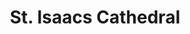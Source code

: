 ---
title: St. Isaacs Cathedral
tags: john
image: /files/john/St_Isaacs_2000.jpg
imageBase: St_Isaacs
alt: The dome of St. Isaacs Cathedral towering above the surrounding neighborhood in St. Petersburg.         
width: 2000
height: 1500
location: St. Petersburg, Russia
camera: Olympus Stylus Infinity
metaDescription: The dome of St. Isaacs Cathedral towering above the surrounding neighborhood in St. Petersburg.
---